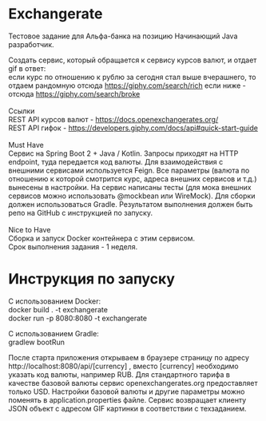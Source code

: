 # Exchangerate
Тестовое задание для Альфа-банка на позицию Начинающий Java разработчик.

Создать сервис, который обращается к сервису курсов валют, и отдает gif в ответ:<br>
если курс по отношению к рублю за сегодня стал выше вчерашнего, то отдаем рандомную отсюда https://giphy.com/search/rich 
если ниже - отсюда https://giphy.com/search/broke 
<br><br>Ссылки<br>
REST API курсов валют - https://docs.openexchangerates.org/ <br>
REST API гифок - https://developers.giphy.com/docs/api#quick-start-guide <br><br>
Must Have<br>
Сервис на Spring Boot 2 + Java / Kotlin.
Запросы приходят на HTTP endpoint, туда передается код валюты.
Для взаимодействия с внешними сервисами используется Feign. 
Все параметры (валюта по отношению к которой смотрится курс, адреса внешних сервисов и т.д.) вынесены в настройки.
На сервис написаны тесты (для мока внешних сервисов можно использовать @mockbean или WireMock).
Для сборки должен использоваться Gradle.
Результатом выполнения должен быть репо на GitHub с инструкцией по запуску.<br><br>
Nice to Have<br>
Сборка и запуск Docker контейнера с этим сервисом.<br>
Срок выполнения задания - 1 неделя.

# Инструкция по запуску

С использованием Docker:<br>
docker build . -t exchangerate <br>
docker run -p 8080:8080 -t exchangerate

С использованием Gradle:<br>
gradlew bootRun

После старта приложения открываем в браузере страницу по адресу http://localhost:8080/api/[currency] , вместо [currency] необходимо указать код валюты, например RUB. Для стандартного тарифа в качестве базовой валюты сервис openexchangerates.org предоставляет только USD. Настройки базовой валюты и другие параметры можно поменять в application.properties файле. Сервис возвращает клиенту JSON объект c адресом GIF картинки в соответствии с техзаданием.
